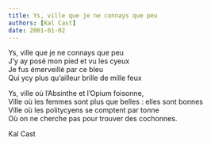 ```yaml
---
title: Ys, ville que je ne connays que peu
authors: [Kal Cast]
date: 2001-01-02
---
```


Ys, ville que je ne connays que peu  
J’y ay posé mon pied et vu les cyeux  
Je fus émerveillé par ce bleu  
Qui ycy plus qu’ailleur brille de mille feux  

Ys, ville où l’Absinthe et l’Opium foisonne,  
Ville où les femmes sont plus que belles : elles sont bonnes  
Ville où les politycyens se comptent par tonne  
Où on ne cherche pas pour trouver des cochonnes.  

Kal Cast